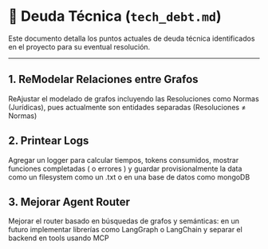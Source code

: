 # 🧾 Deuda Técnica (`tech_debt.md`)

Este documento detalla los puntos actuales de deuda técnica identificados en el proyecto para su eventual resolución.

---

## 1. ReModelar Relaciones entre Grafos
ReAjustar el modelado de grafos incluyendo las Resoluciones como Normas (Jurídicas), pues actualmente son entidades separadas (Resoluciones ≠ Normas)

## 2. Printear Logs
Agregar un logger para calcular tiempos, tokens consumidos, mostrar funciones completadas ( o errores ) y guardar provisionalmente la data como un filesystem como un .txt o en una base de datos como mongoDB

## 3. Mejorar Agent Router
Mejorar el router basado en búsquedas de grafos y semánticas: en un futuro implementar librerías como LangGraph o LangChain y separar el backend en tools usando MCP
